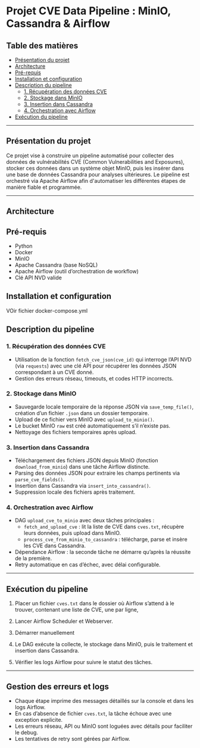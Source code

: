 # Projet CVE Data Pipeline : MinIO, Cassandra & Airflow

## Table des matières
- [Présentation du projet](#présentation-du-projet)  
- [Architecture](#architecture)  
- [Pré-requis](#pré-requis)  
- [Installation et configuration](#installation-et-configuration)  
- [Description du pipeline](#description-du-pipeline)  
  - [1. Récupération des données CVE](#1-récupération-des-données-cve)  
  - [2. Stockage dans MinIO](#2-stockage-dans-minio)  
  - [3. Insertion dans Cassandra](#3-insertion-dans-cassandra)  
  - [4. Orchestration avec Airflow](#4-orchestration-avec-airflow)  
- [Exécution du pipeline](#exécution-du-pipeline)   

---

## Présentation du projet

Ce projet vise à construire un pipeline automatisé pour collecter des données de vulnérabilités CVE (Common Vulnerabilities and Exposures), stocker ces données dans un système objet MinIO, puis les insérer dans une base de données Cassandra pour analyses ultérieures. Le pipeline est orchestré via Apache Airflow afin d'automatiser les différentes étapes de manière fiable et programmée.

---

## Architecture




## Pré-requis

- Python   
- Docker
- MinIO  
- Apache Cassandra (base NoSQL)  
- Apache Airflow (outil d’orchestration de workflow)   
- Clé API NVD valide  



## Installation et configuration

VOir fichier docker-compose.yml

## Description du pipeline

### 1. Récupération des données CVE

- Utilisation de la fonction `fetch_cve_json(cve_id)` qui interroge l’API NVD (via `requests`) avec une clé API pour récupérer les données JSON correspondant à un CVE donné.  
- Gestion des erreurs réseau, timeouts, et codes HTTP incorrects.

### 2. Stockage dans MinIO

- Sauvegarde locale temporaire de la réponse JSON via `save_temp_file()`, création d’un fichier `.json` dans un dossier temporaire.  
- Upload de ce fichier vers MinIO avec `upload_to_minio()`.  
- Le bucket MinIO `raw` est créé automatiquement s’il n’existe pas.  
- Nettoyage des fichiers temporaires après upload.

### 3. Insertion dans Cassandra

- Téléchargement des fichiers JSON depuis MinIO (fonction `download_from_minio`) dans une tâche Airflow distincte.  
- Parsing des données JSON pour extraire les champs pertinents via `parse_cve_fields()`.  
- Insertion dans Cassandra via `insert_into_cassandra()`.  
- Suppression locale des fichiers après traitement.

### 4. Orchestration avec Airflow

- DAG `upload_cve_to_minio` avec deux tâches principales :  
  - `fetch_and_upload_cve` : lit la liste de CVE dans `cves.txt`, récupère leurs données, puis upload dans MinIO.  
  - `process_cve_from_minio_to_cassandra` : télécharge, parse et insère les CVE dans Cassandra.  
- Dépendance Airflow : la seconde tâche ne démarre qu’après la réussite de la première.  
- Retry automatique en cas d’échec, avec délai configurable.

---

## Exécution du pipeline

1. Placer un fichier `cves.txt` dans le dossier où Airflow s’attend à le trouver, contenant une liste de CVE, une par ligne, 


2. Lancer Airflow Scheduler et Webserver.

3. Démarrer manuellement

4. Le DAG exécute la collecte, le stockage dans MinIO, puis le traitement et insertion dans Cassandra.

5. Vérifier les logs Airflow pour suivre le statut des tâches.

---

## Gestion des erreurs et logs

- Chaque étape imprime des messages détaillés sur la console et dans les logs Airflow.  
- En cas d’absence de fichier `cves.txt`, la tâche échoue avec une exception explicite.  
- Les erreurs réseau, API ou MinIO sont loguées avec détails pour faciliter le debug.  
- Les tentatives de retry sont gérées par Airflow.

